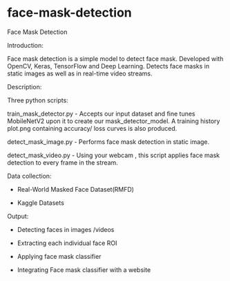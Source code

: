 # face-mask-detection
Face Mask Detection

Introduction:

Face mask detection is a simple model to detect face mask. Developed with OpenCV, Keras, TensorFlow and Deep Learning. Detects face masks in static images as well as in real-time video streams. 

Description:

Three python scripts:

train_mask_detector.py - Accepts our input dataset and fine tunes MobileNetV2 upon it to create our mask_detector_model. A training history plot.png containing accuracy/ loss curves is also produced.

detect_mask_image.py - Performs face mask detection in static image.

detect_mask_video.py - Using your webcam , this script applies face mask detection to every frame in the stream.  

Data collection:

* Real-World Masked Face Dataset(RMFD)

* Kaggle Datasets

Output:

* Detecting faces in images /videos

* Extracting each individual face ROI

* Applying face mask classifier

* Integrating Face mask classifier with a website 
 
